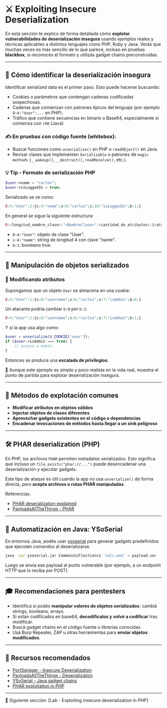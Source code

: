 # ⚔️ Exploiting Insecure Deserialization

En esta sección te explico de forma detallada cómo **explotar vulnerabilidades de deserialización insegura** usando ejemplos reales y técnicas aplicables a distintos lenguajes como PHP, Ruby y Java. Verás que muchas veces es más sencillo de lo que parece, incluso en pruebas **blackbox**, si reconocés el formato y utilizás gadget chains preconstruidas.

---

## 🤖 Cómo identificar la deserialización insegura

Identificar serialized data es el primer paso. Esto puede hacerse buscando:
- Cookies o parámetros que contengan cadenas codificadas sospechosas.
- Cadenas que comienzan con patrones típicos del lenguaje (por ejemplo `O:4:"User":...` en PHP).
- Tráfico que contiene secuencias en binario o Base64, especialmente si comienza con `rO0` (Java).

### ✍️ En pruebas con código fuente (whitebox):
- Buscar funciones como `unserialize()` en PHP o `readObject()` en Java.
- Revisar clases que implementen `Serializable` o patrones de `magic methods` (`__wakeup()`, `__destruct()`, `readResolve()`, etc.).

### 💡 Tip - Formato de serialización PHP
```php
$user->name = "carlos";
$user->isLoggedIn = true;
```
Serializado se ve como:
```php
O:4:"User":2:{s:4:"name";s:6:"carlos";s:10:"isLoggedIn";b:1;}
```
En general se sigue la siguiente estructura:
```php
O:<longitud_nombre_clase>:"<NombreClase>":<cantidad_de_atributos>:{<atributos_serializados>}
```

- `O:4:"User"`: objeto de clase "User".
- `s:4:"name"`: string de longitud 4 con clave "name".
- `b:1`: booleano true.

---

## 🧠 Manipulación de objetos serializados

### 🔄 Modificando atributos
Supongamos que un objeto `User` se almacena en una cookie:
```php
O:4:"User":2:{s:8:"username";s:6:"carlos";s:7:"isAdmin";b:0;}
```
Un atacante podría cambiar `b:0` por `b:1`:
```php
O:4:"User":2:{s:8:"username";s:6:"carlos";s:7:"isAdmin";b:1;}
```

Y si la app usa algo como:
```php
$user = unserialize($_COOKIE['user']);
if ($user->isAdmin === true) {
    // acceso a admin
}
```
Entonces se produce una **escalada de privilegios**.

📅 Aunque este ejemplo es simple y poco realista en la vida real, muestra el punto de partida para explotar deserialización insegura.

---

## 🔧 Métodos de explotación comunes

- **Modificar atributos en objetos válidos**
- **Injectar objetos de clases diferentes**
- **Aprovechar gadgets existentes en el código o dependencias**
- **Encadenar invocaciones de métodos hasta llegar a un sink peligroso**

---

## 🛠️ PHAR deserialization (PHP)

En PHP, los archivos `PHAR` permiten metadatos serializados. Esto significa que incluso un `file_exists("phar://...")` puede desencadenar una deserialización y ejecutar gadgets.

Este tipo de ataque es útil cuando la app no usa `unserialize()` de forma directa, pero **acepta archivos o rutas PHAR manipuladas**.

Referencias:
- [PHAR deserialization explained](https://www.ambionics.io/blog/php-gadget-chain)
- [PayloadsAllTheThings - PHAR](https://github.com/swisskyrepo/PayloadsAllTheThings/blob/master/Insecure%20Deserialization/README.md#phar-deserialization)

---

## 🔰 Automatización en Java: YSoSerial

En entornos Java, podés usar [ysoserial](https://github.com/frohoff/ysoserial) para generar gadgets predefinidos que ejecuten comandos al deserializarse.

```bash
java -jar ysoserial.jar CommonsCollections1 'calc.exe' > payload.ser
```
Luego se envía ese payload al punto vulnerable (por ejemplo, a un endpoint HTTP que lo reciba por POST).

---

## 🎓 Recomendaciones para pentesters

- Identificá si podés **manipular valores de objetos serializados**: cambiá strings, booleans, arrays.
- Si están codificados en base64, **decodificalos y volvé a codificar** tras modificar.
- Buscá gadget chains en el código fuente o librerías conocidas.
- Usá Burp Repeater, ZAP u otras herramientas para **enviar objetos modificados**.

---

## 🔗 Recursos recomendados

- [PortSwigger - Insecure Deserialization](https://portswigger.net/web-security/deserialization/exploiting)
- [PayloadsAllTheThings - Deserialization](https://github.com/swisskyrepo/PayloadsAllTheThings/tree/master/Insecure%20Deserialization)
- [YSoSerial - Java gadget chains](https://github.com/frohoff/ysoserial)
- [PHAR exploitation in PHP](https://www.ambionics.io/blog/php-gadget-chain)

---

🔄 Siguiente sección: [Lab - Exploiting insecure deserialization in PHP]
